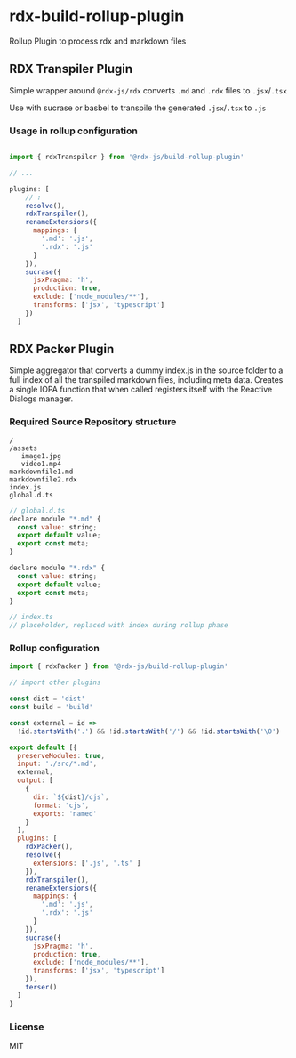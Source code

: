 # rdx-build-rollup-plugin

Rollup Plugin to process rdx and markdown files

## RDX Transpiler Plugin
Simple wrapper around `@rdx-js/rdx` converts `.md` and `.rdx` files to `.jsx`/`.tsx`

Use with sucrase or basbel to transpile the generated `.jsx`/`.tsx` to `.js`


### Usage in rollup configuration

``` js

import { rdxTranspiler } from '@rdx-js/build-rollup-plugin'

// ...

plugins: [
    // :
    resolve(),
    rdxTranspiler(),
    renameExtensions({
      mappings: {
        '.md': '.js',
        '.rdx': '.js'
      }
    }),
    sucrase({
      jsxPragma: 'h',
      production: true,
      exclude: ['node_modules/**'],
      transforms: ['jsx', 'typescript']
    })
  ]
```

## RDX Packer Plugin

Simple aggregator that converts a dummy index.js in the source folder to a full index of all the transpiled markdown files, including meta data.   Creates a single IOPA function that when called registers itself with the Reactive Dialogs manager.

### Required Source Repository structure

```
/
/assets
   image1.jpg 
   video1.mp4
markdownfile1.md
markdownfile2.rdx
index.js
global.d.ts
```

``` js
// global.d.ts
declare module "*.md" {
  const value: string;
  export default value;
  export const meta;
}

declare module "*.rdx" {
  const value: string;
  export default value;
  export const meta;
}
```

``` js
// index.ts
// placeholder, replaced with index during rollup phase
```

### Rollup configuration

``` js
import { rdxPacker } from '@rdx-js/build-rollup-plugin'

// import other plugins

const dist = 'dist'
const build = 'build'

const external = id =>
  !id.startsWith('.') && !id.startsWith('/') && !id.startsWith('\0')

export default [{
  preserveModules: true,
  input: './src/*.md',
  external,
  output: [
    {
      dir: `${dist}/cjs`,
      format: 'cjs',
      exports: 'named'
    }
  ],
  plugins: [
    rdxPacker(),
    resolve({
      extensions: ['.js', '.ts' ]
    }),
    rdxTranspiler(),
    renameExtensions({
      mappings: {
        '.md': '.js',
        '.rdx': '.js'
      }
    }),
    sucrase({
      jsxPragma: 'h',
      production: true,
      exclude: ['node_modules/**'],
      transforms: ['jsx', 'typescript']
    }),
    terser()
  ]
}

```

### License

MIT
